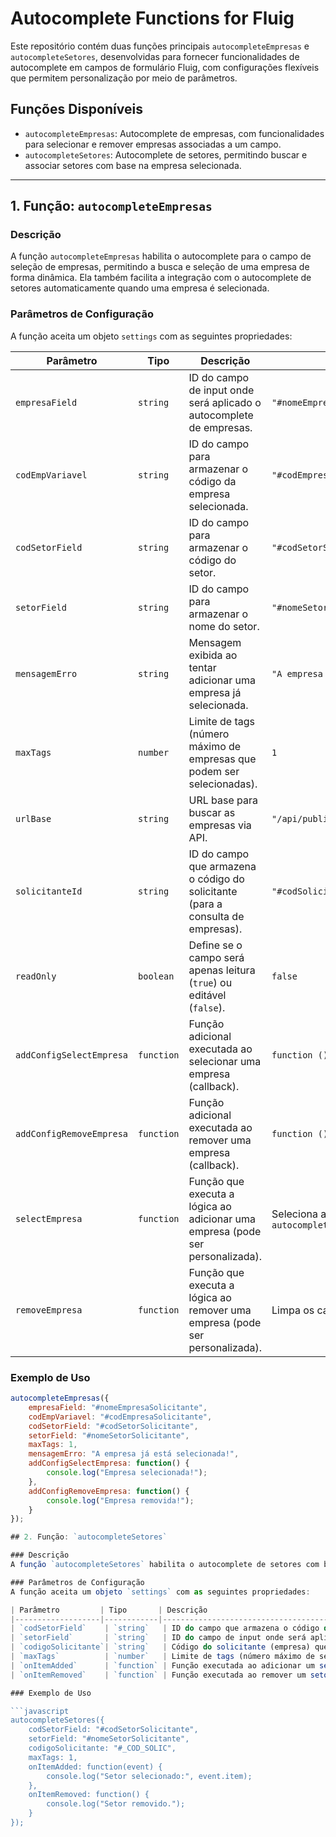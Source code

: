 # Autocomplete Functions for Fluig

Este repositório contém duas funções principais `autocompleteEmpresas` e `autocompleteSetores`, desenvolvidas para fornecer funcionalidades de autocomplete em campos de formulário Fluig, com configurações flexíveis que permitem personalização por meio de parâmetros.

## Funções Disponíveis

- `autocompleteEmpresas`: Autocomplete de empresas, com funcionalidades para selecionar e remover empresas associadas a um campo.
- `autocompleteSetores`: Autocomplete de setores, permitindo buscar e associar setores com base na empresa selecionada.

---

## 1. Função: `autocompleteEmpresas`

### Descrição

A função `autocompleteEmpresas` habilita o autocomplete para o campo de seleção de empresas, permitindo a busca e seleção de uma empresa de forma dinâmica. Ela também facilita a integração com o autocomplete de setores automaticamente quando uma empresa é selecionada.

### Parâmetros de Configuração

A função aceita um objeto `settings` com as seguintes propriedades:

| Parâmetro               | Tipo        | Descrição                                                                                       | Padrão                          |
|-------------------------|-------------|-------------------------------------------------------------------------------------------------|---------------------------------|
| `empresaField`           | `string`    | ID do campo de input onde será aplicado o autocomplete de empresas.                              | `"#nomeEmpresaSolicitante"`     |
| `codEmpVariavel`         | `string`    | ID do campo para armazenar o código da empresa selecionada.                                      | `"#codEmpresaSolicitante"`      |
| `codSetorField`          | `string`    | ID do campo para armazenar o código do setor.                                                    | `"#codSetorSolicitante"`        |
| `setorField`             | `string`    | ID do campo para armazenar o nome do setor.                                                      | `"#nomeSetorSolicitante"`       |
| `mensagemErro`           | `string`    | Mensagem exibida ao tentar adicionar uma empresa já selecionada.                                 | `"A empresa já está selecionada!"` |
| `maxTags`                | `number`    | Limite de tags (número máximo de empresas que podem ser selecionadas).                           | `1`                             |
| `urlBase`                | `string`    | URL base para buscar as empresas via API.                                                        | `"/api/public/2.0/groups/findGroupsByUser/"` |
| `solicitanteId`          | `string`    | ID do campo que armazena o código do solicitante (para a consulta de empresas).                   | `"#codSolicitante"`             |
| `readOnly`               | `boolean`   | Define se o campo será apenas leitura (`true`) ou editável (`false`).                             | `false`                         |
| `addConfigSelectEmpresa` | `function`  | Função adicional executada ao selecionar uma empresa (callback).                                  | `function () {}`                |
| `addConfigRemoveEmpresa` | `function`  | Função adicional executada ao remover uma empresa (callback).                                     | `function () {}`                |
| `selectEmpresa`          | `function`  | Função que executa a lógica ao adicionar uma empresa (pode ser personalizada).                    | Seleciona a empresa e chama `autocompleteSetores()` |
| `removeEmpresa`          | `function`  | Função que executa a lógica ao remover uma empresa (pode ser personalizada).                      | Limpa os campos de empresa e setor |

### Exemplo de Uso

```javascript
autocompleteEmpresas({
    empresaField: "#nomeEmpresaSolicitante",
    codEmpVariavel: "#codEmpresaSolicitante",
    codSetorField: "#codSetorSolicitante",
    setorField: "#nomeSetorSolicitante",
    maxTags: 1,
    mensagemErro: "A empresa já está selecionada!",
    addConfigSelectEmpresa: function() {
        console.log("Empresa selecionada!");
    },
    addConfigRemoveEmpresa: function() {
        console.log("Empresa removida!");
    }
});

## 2. Função: `autocompleteSetores`

### Descrição
A função `autocompleteSetores` habilita o autocomplete de setores com base na empresa selecionada. Ela permite buscar setores por código de solicitante e associá-los ao campo de setor.

### Parâmetros de Configuração
A função aceita um objeto `settings` com as seguintes propriedades:

| Parâmetro         | Tipo       | Descrição                                                          | Padrão                     |
|-------------------|------------|--------------------------------------------------------------------|----------------------------|
| `codSetorField`    | `string`   | ID do campo que armazena o código do setor selecionado.             | `"#codSetorSolicitante"`    |
| `setorField`       | `string`   | ID do campo de input onde será aplicado o autocomplete de setores.  | `"#nomeSetorSolicitante"`   |
| `codigoSolicitante`| `string`   | Código do solicitante (empresa) que será usado para buscar os setores. | `"#_COD_SOLIC"`          |
| `maxTags`          | `number`   | Limite de tags (número máximo de setores que podem ser selecionados). | `1`                        |
| `onItemAdded`      | `function` | Função executada ao adicionar um setor (callback).                   | Atualiza o campo com o código do setor |
| `onItemRemoved`    | `function` | Função executada ao remover um setor (callback).                     | Limpa o campo de código do setor |

### Exemplo de Uso

```javascript
autocompleteSetores({
    codSetorField: "#codSetorSolicitante",
    setorField: "#nomeSetorSolicitante",
    codigoSolicitante: "#_COD_SOLIC",
    maxTags: 1,
    onItemAdded: function(event) {
        console.log("Setor selecionado:", event.item);
    },
    onItemRemoved: function() {
        console.log("Setor removido.");
    }
});


